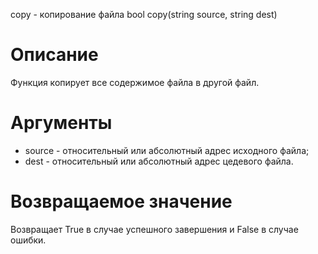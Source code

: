 copy - копирование файла
    bool copy(string source, string dest)

Описание
========

Функция копирует все содержимое файла в другой файл.

Аргументы
=========

* source - относительный или абсолютный адрес исходного файла;
* dest - относительный или абсолютный адрес цедевого файла.

Возвращаемое значение
=====================

Возвращает True в случае успешного завершения и False в случае ошибки.
